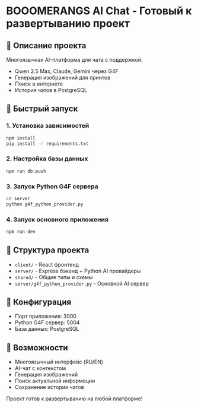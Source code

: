 # BOOOMERANGS AI Chat - Готовый к развертыванию проект

## 🎯 Описание проекта
Многоязычная AI-платформа для чата с поддержкой:
- Qwen 2.5 Max, Claude, Gemini через G4F
- Генерация изображений для принтов 
- Поиск в интернете
- История чатов в PostgreSQL

## 🚀 Быстрый запуск

### 1. Установка зависимостей
```bash
npm install
pip install -r requirements.txt
```

### 2. Настройка базы данных
```bash
npm run db:push
```

### 3. Запуск Python G4F сервера
```bash
cd server
python g4f_python_provider.py
```

### 4. Запуск основного приложения
```bash
npm run dev
```

## 📁 Структура проекта
- `client/` - React фронтенд
- `server/` - Express бэкенд + Python AI провайдеры
- `shared/` - Общие типы и схемы
- `server/g4f_python_provider.py` - Основной AI сервер

## 🔧 Конфигурация
- Порт приложения: 3000
- Python G4F сервер: 5004
- База данных: PostgreSQL

## 🎨 Возможности
- Многоязычный интерфейс (RU/EN)
- AI-чат с контекстом
- Генерация изображений
- Поиск актуальной информации
- Сохранение истории чатов

Проект готов к развертыванию на любой платформе!